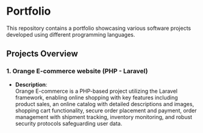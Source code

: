 # Portfolio
This repository contains a portfolio showcasing various software projects developed using different programming languages.

## Projects Overview
### 1. Orange E-commerce website (PHP - Laravel)
- **Description**:   
  Orange E-commerce is a PHP-based project utilizing the Laravel framework, enabling online shopping with key features including product sales, an online catalog with detailed descriptions and images, shopping cart functionality, secure order placement and payment, order management with shipment tracking, inventory monitoring, and robust security protocols safeguarding user data.
